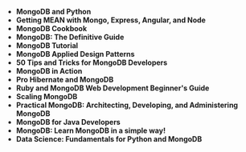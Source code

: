 
<ul>
                                <li><b><a target="_blank" href="https://github.com/manjunath5496/MongoDB-Books/blob/master/mdb(1).pdf" style="text-decoration:none;">MongoDB and Python </a></b></li>
                                <li><b><a target="_blank" href="https://github.com/manjunath5496/MongoDB-Books/blob/master/mdb(2).pdf" style="text-decoration:none;">Getting MEAN with Mongo, Express, Angular, and Node</a></b></li>
                                <li><b><a target="_blank" href="https://github.com/manjunath5496/MongoDB-Books/blob/master/mdb(3).pdf" style="text-decoration:none;">MongoDB Cookbook</a></b></li>
                               
<li><b><a target="_blank" href="https://github.com/manjunath5496/MongoDB-Books/blob/master/mdb(4).pdf" style="text-decoration:none;">MongoDB: The Definitive Guide</a></b></li>
                                <li><b><a target="_blank" href="https://github.com/manjunath5496/MongoDB-Books/blob/master/mdb(5).pdf" style="text-decoration:none;">MongoDB Tutorial</a></b></li>
                                
 <li><b><a target="_blank" href="https://github.com/manjunath5496/MongoDB-Books/blob/master/mdb(6).pdf" style="text-decoration:none;">MongoDB Applied Design Patterns</a></b></li>
                          
<li><b><a target="_blank" href="https://github.com/manjunath5496/MongoDB-Books/blob/master/mdb(7).pdf" style="text-decoration:none;">50 Tips and Tricks for MongoDB Developers </a></b></li>
                                <li><b><a target="_blank" href="https://github.com/manjunath5496/MongoDB-Books/blob/master/mdb(8).pdf" style="text-decoration:none;">MongoDB in Action</a></b></li>
                                <li><b><a target="_blank" href="https://github.com/manjunath5496/MongoDB-Books/blob/master/mdb(9).pdf" style="text-decoration:none;">Pro Hibernate and MongoDB </a></b></li>
                                
<li><b><a target="_blank" href="https://github.com/manjunath5496/MongoDB-Books/blob/master/mdb(10).pdf" style="text-decoration:none;">Ruby and MongoDB Web Development Beginner's Guide </a></b></li>  
        
<li><b><a target="_blank" href="https://github.com/manjunath5496/MongoDB-Books/blob/master/mdb(11).pdf" style="text-decoration:none;">Scaling MongoDB </a></b></li>
                                <li><b><a target="_blank" href="https://github.com/manjunath5496/MongoDB-Books/blob/master/mdb(12).pdf" style="text-decoration:none;"> Practical MongoDB: Architecting, Developing, and Administering MongoDB</a></b></li>
 <li><b><a target="_blank" href="https://github.com/manjunath5496/MongoDB-Books/blob/master/mdb(13).pdf" style="text-decoration:none;">MongoDB for Java Developers</a></b></li> 
 
 <li><b><a target="_blank" href="https://github.com/manjunath5496/MongoDB-Books/blob/master/mdb(14).pdf" style="text-decoration:none;">MongoDB: Learn MongoDB in a simple way!</a></b></li>
                                <li><b><a target="_blank" href="https://github.com/manjunath5496/MongoDB-Books/blob/master/mdb(15).pdf" style="text-decoration:none;">Data Science: Fundamentals for Python and MongoDB </a></b></li>

 
 
 </ul>
